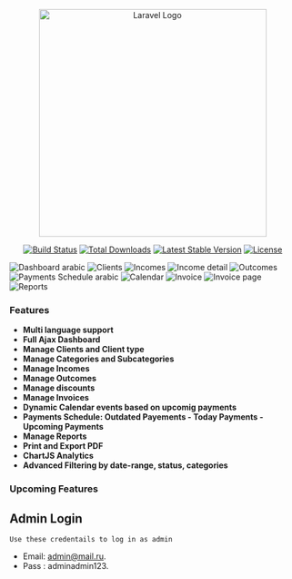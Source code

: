 <p align="center"><a href="https://laravel.com" target="_blank"><img src="https://raw.githubusercontent.com/laravel/art/master/logo-lockup/5%20SVG/2%20CMYK/1%20Full%20Color/laravel-logolockup-cmyk-red.svg" width="400" alt="Laravel Logo"></a></p>

<p align="center">
<a href="https://github.com/laravel/framework/actions"><img src="https://github.com/laravel/framework/workflows/tests/badge.svg" alt="Build Status"></a>
<a href="https://packagist.org/packages/laravel/framework"><img src="https://img.shields.io/packagist/dt/laravel/framework" alt="Total Downloads"></a>
<a href="https://packagist.org/packages/laravel/framework"><img src="https://img.shields.io/packagist/v/laravel/framework" alt="Latest Stable Version"></a>
<a href="https://packagist.org/packages/laravel/framework"><img src="https://img.shields.io/packagist/l/laravel/framework" alt="License"></a>
</p>

 ![Dashboard arabic](https://i.postimg.cc/tJjJNF4C/Screenshot-2025-10-19-000834.png)
 ![Clients](https://i.postimg.cc/HLZqHwwT/Screenshot-2025-10-07-193249.png)
 ![Incomes](https://i.postimg.cc/YqX2h5YK/Screenshot-2025-10-19-001007.png)
 ![Income detail](https://i.postimg.cc/CLdT6znd/Screenshot-2025-10-19-001206.png)
 ![Outcomes](https://i.postimg.cc/nr5Bs5Vz/Screenshot-2025-10-10-011919.png)
 ![Payments Schedule arabic](https://i.postimg.cc/PqSQcr80/Screenshot-2025-10-19-000626.png)
 ![Calendar](https://i.postimg.cc/zXywLjWx/Screenshot-2025-10-18-231522.png)
 ![Invoice](https://i.postimg.cc/jq14XM8d/Screenshot-2025-10-12-205239.png)
 ![Invoice page](https://i.postimg.cc/9fwJBv57/Screenshot-2025-10-11-040539.png)
 ![Reports](https://i.postimg.cc/tTJsh5Mb/Screenshot-2025-10-10-011546.png)

 
### Features
- **Multi language support** 
- **Full Ajax Dashboard** 
- **Manage Clients and Client type** 
- **Manage Categories and Subcategories** 
- **Manage Incomes**
- **Manage Outcomes**
- **Manage discounts**
- **Manage Invoices**
- **Dynamic Calendar events based on upcomig payments**
- **Payments Schedule: Outdated Payements - Today Payments - Upcoming Payments**
- **Manage Reports** 
- **Print and Export PDF** 
- **ChartJS Analytics** 
- **Advanced Filtering by date-range, status, categories**

### Upcoming Features


## Admin Login
`Use these credentails to log in as admin`

- Email: admin@mail.ru.
- Pass : adminadmin123.


